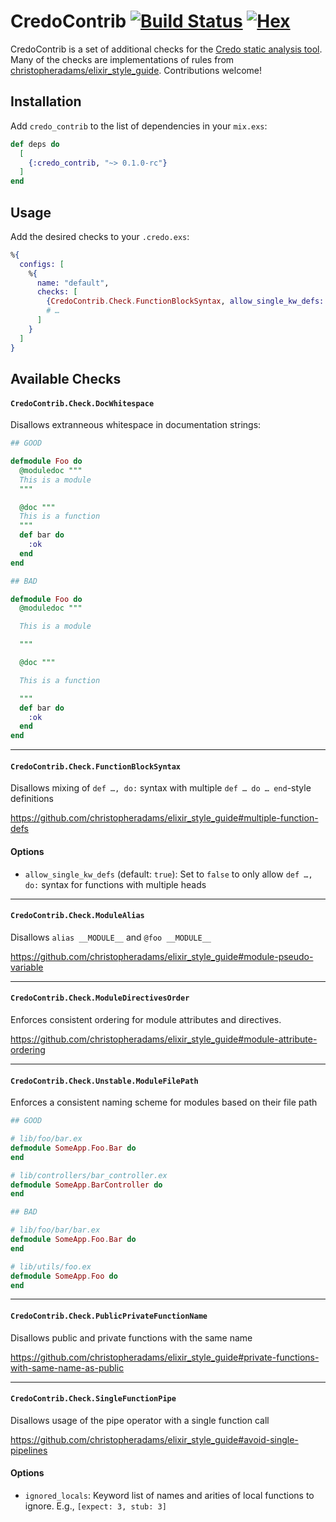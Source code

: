 # CredoContrib [![Build Status][travis-badge]][travis] [![Hex][hex-badge]][hex]

CredoContrib is a set of additional checks for the [Credo static analysis tool][credo].
Many of the checks are implementations of rules from
[christopheradams/elixir_style_guide][styleguide]. Contributions welcome!

[credo]: https://github.com/rrrene/credo
[hex-badge]: https://img.shields.io/hexpm/v/credo_contrib.svg
[hex]: https://hex.pm/packages/credo_contrib
[styleguide]: https://github.com/christopheradams/elixir_style_guide
[travis-badge]: https://travis-ci.org/xtian/credo_contrib.svg?branch=master
[travis]: https://travis-ci.org/xtian/credo_contrib

## Installation

Add `credo_contrib` to the list of dependencies in your `mix.exs`:

```elixir
def deps do
  [
    {:credo_contrib, "~> 0.1.0-rc"}
  ]
end
```

## Usage

Add the desired checks to your `.credo.exs`:

```elixir
%{
  configs: [
    %{
      name: "default",
      checks: [
        {CredoContrib.Check.FunctionBlockSyntax, allow_single_kw_defs: false},
        # …
      ]
    }
  ]
}
```

## Available Checks

#### `CredoContrib.Check.DocWhitespace`

Disallows extranneous whitespace in documentation strings:

```elixir
## GOOD

defmodule Foo do
  @moduledoc """
  This is a module
  """

  @doc """
  This is a function
  """
  def bar do
    :ok
  end
end

## BAD

defmodule Foo do
  @moduledoc """

  This is a module

  """

  @doc """

  This is a function

  """
  def bar do
    :ok
  end
end
```

---

#### `CredoContrib.Check.FunctionBlockSyntax`

Disallows mixing of `def …, do:` syntax with multiple `def … do … end`-style
definitions

https://github.com/christopheradams/elixir_style_guide#multiple-function-defs

#### Options

* `allow_single_kw_defs` (default: `true`): Set to `false` to only allow `def …, do:` syntax for
  functions with multiple heads

---

#### `CredoContrib.Check.ModuleAlias`

Disallows `alias __MODULE__` and `@foo __MODULE__`

https://github.com/christopheradams/elixir_style_guide#module-pseudo-variable

---

#### `CredoContrib.Check.ModuleDirectivesOrder`

Enforces consistent ordering for module attributes and directives.

https://github.com/christopheradams/elixir_style_guide#module-attribute-ordering

---

#### `CredoContrib.Check.Unstable.ModuleFilePath`

Enforces a consistent naming scheme for modules based on their file path

```elixir
## GOOD

# lib/foo/bar.ex
defmodule SomeApp.Foo.Bar do
end

# lib/controllers/bar_controller.ex
defmodule SomeApp.BarController do
end

## BAD

# lib/foo/bar/bar.ex
defmodule SomeApp.Foo.Bar do
end

# lib/utils/foo.ex
defmodule SomeApp.Foo do
end
```

---

#### `CredoContrib.Check.PublicPrivateFunctionName`

Disallows public and private functions with the same name

https://github.com/christopheradams/elixir_style_guide#private-functions-with-same-name-as-public

---

#### `CredoContrib.Check.SingleFunctionPipe`

Disallows usage of the pipe operator with a single function call

https://github.com/christopheradams/elixir_style_guide#avoid-single-pipelines

#### Options

* `ignored_locals`: Keyword list of names and arities of local functions to ignore. E.g., `[expect: 3, stub: 3]`
